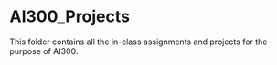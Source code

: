 # AI300_Projects
This folder contains all the in-class assignments and projects for the purpose of AI300.
